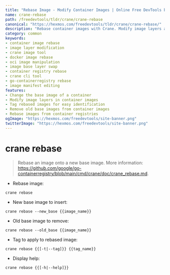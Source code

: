 ```yaml
---
title: "Rebase Image - Modify Container Images | Online Free DevTools by Hexmos"
name: crane-rebase
path: /freedevtools/tldr/crane/crane-rebase
canonical: "https://hexmos.com/freedevtools/tldr/crane/crane-rebase/"
description: "Rebase container images with Crane. Modify image layers and change base images, enhancing security and efficiency. Free online tool, no registration required."
category: common
keywords:
- container image rebase
- image layer modification
- crane image tool
- docker image rebase
- oci image manipulation
- image base layer swap
- container registry rebase
- crane cli tool
- go-containerregistry rebase
- image manifest editing
features:
- Change the base image of a container
- Modify image layers in container images
- Tag rebased images for easy identification
- Remove old base images from container images
- Rebase images from container registries
ogImage: "https://hexmos.com/freedevtools/site-banner.png"
twitterImage: "https://hexmos.com/freedevtools/site-banner.png"
---
```


# crane rebase

> Rebase an image onto a new base image.
> More information: <https://github.com/google/go-containerregistry/blob/main/cmd/crane/doc/crane_rebase.md>.

- Rebase image:

`crane rebase`

- New base image to insert:

`crane rebase --new_base {{image_name}}`

- Old base image to remove:

`crane rebase --old_base {{image_name}}`

- Tag to apply to rebased image:

`crane rebase {{[-t|--tag]}} {{tag_name}}`

- Display help:

`crane rebase {{[-h|--help]}}`
